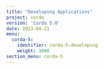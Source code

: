 ```yaml
---
title: "Developing Applications"
project: corda
version: 'Corda 5.0'
date: 2023-04-21
menu:
  corda-5:
    identifier: corda-5-developing
    weight: 3000
section_menu: corda-5
---
```

